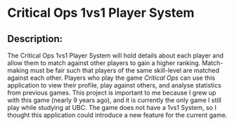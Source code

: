 # Critical Ops 1vs1 Player System

## Description:

The Critical Ops 1vs1 Player System will hold details about each player
and allow them to match against other players to gain a higher ranking.
Match-making must be fair such that players of the same skill-level are
matched against each other. Players who play the game *Critical Ops* 
can use this application to view their profile, play against others, 
and analyse statistics from previous games. This project is important to
me because I grew up with this game (nearly 9 years ago), and it is 
currently the only game I  still play while studying at UBC. The game 
does not have a 1vs1 System, so I thought this application could introduce
a new feature for the current game.
